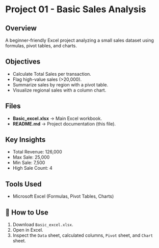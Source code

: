 # Project 01 - Basic Sales Analysis

## Overview
A beginner-friendly Excel project analyzing a small sales dataset using formulas, pivot tables, and charts.

## Objectives
- Calculate Total Sales per transaction.
- Flag high-value sales (>20,000).
- Summarize sales by region with a pivot table.
- Visualize regional sales with a column chart.

## Files
- **Basic_excel.xlsx** → Main Excel workbook.
- **README.md** → Project documentation (this file).

## Key Insights
- Total Revenue: 126,000  
- Max Sale: 25,000  
- Min Sale: 7,500  
- High Sale Count: 4  

## Tools Used
- Microsoft Excel (Formulas, Pivot Tables, Charts)

## 🚀 How to Use
1. Download `Basic_excel.xlsx`.
2. Open in Excel.
3. Inspect the `Data` sheet, calculated columns, `Pivot` sheet, and `Chart` sheet.
